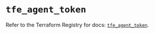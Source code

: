 # `tfe_agent_token`

Refer to the Terraform Registry for docs: [`tfe_agent_token`](https://registry.terraform.io/providers/hashicorp/tfe/0.64.0/docs/resources/agent_token).
